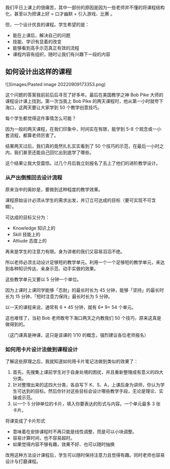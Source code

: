 我们平日上课上的很痛苦，其中一部份的原因是因为一些老师并不懂的将课程结构化，甚至以为把课上好 = 口才幽默 + 引入游戏、比赛 。

但，一个设计优良的课程。学生希望的是：

* 能在上课后，解决自己的问题
* 技能、学识有显着的改变
* 能够看到高手示范真正有效的流程
* 课程内容有组织，随时让我们有兴趣下一段的内容

## 如何设计出这样的课程


![](images/Pasted image 20220909173353.png)

这个问题的答案我前前后后寻觅了好多年。最后在美国教学之神 Bob Pike 大师的课程设计课上找到。第一次当我上 Bob Pike 的两天课程时，他从第一小时就夸下海口，这两天要让大家学到 50 个教学创意技巧。

每个学生都觉得这件事情怎么可能？

因为一般的两天课程，在我们印象中，时间实在有限，能学到 5-8 个观念或一小套流程，都算老师厉害了。

结果两天过后，我们真的竟然扎扎实实看到了 50 个技巧的示范，在最后一小时之内，我们甚至还能自己回忆出到底学了哪些。

这个结果让我大受震惊。过几个月后我立刻报名了去上了他们的进阶教学设计。

### 从产出倒推回去设计流程

原来当中的奥妙是，要做到这种程度的教学效果。

课程原始设计必须从学生的需求出发，并订立可达成的目标（要可实现不可含糊）。

可达成的目标又分为：

* Knowledge 知识上的
* Skill 技能上的
* Attiude 态度上的

再来是学生的注意力有限。身为讲者的我们又容易滔滔不绝。

所以老师必须主动设计足够短的教学单元。利用一个一个足够短的教学单元，来达到各种知识传达、亲身示范、动手实做的效果。

这些教学单元又要以 5 分钟一个单位。

因为上课时上课同学能够「忍耐」的最长时长为 45 分钟，能够「坚持」的最长时长为 15 分钟，「短时注意力保持」最长时长为 5 分钟。

以一天的课程来说，通常有 6 * 45 分钟，就有 6* 9= 54 个单元。

这也难怪了，当初 Bob 老师敢夸下海口两天之内教我们 50 个技巧，原来这真是做得到的。

（这门课真是神课，这只是该课的 1/10 的概念，强烈建议各位老师报名）

### 如何用卡片设计法做到课程设计

了解这些原理之后，我就知道如何用卡片笔记法做到类似的效果了：

1. 首先，先搜集上课前学生对于自身处境的困扰，并且重新整理成有意义的四大分类。
2. 针对整理出来的这四大分类，各自写下 K、S、A，上课后身为讲师，你认为学生可达到的目标。然后你针对这些目标会设计哪些教学手段，无论是理论、实操或示范。
3. 以一个 5 分钟单位的卡片，填入你要表达的形式与内容。一个单元最多 3 张卡片。

将课变成了卡片形式

* 意味着在安排课程时不再只能是线性调整，而是可以小块调整。
* 容易计算时间，也不容易超时。
* 如果觉得内容不够有趣，效果不好、也可以随时抽换


改用这种方法设计课程后，学生可以随时保持注意力且觉得有趣。同时老师也容易设计与打磨课程。



